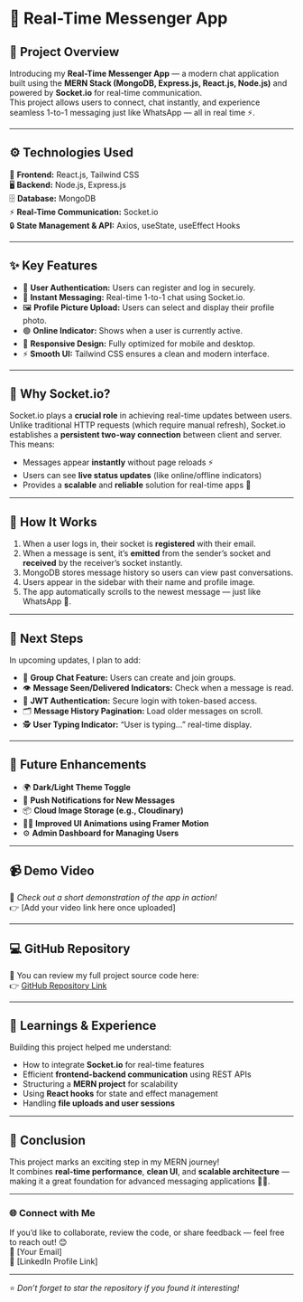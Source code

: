 # 💬 Real-Time Messenger App

## 🌟 Project Overview
Introducing my **Real-Time Messenger App** — a modern chat application built using the **MERN Stack (MongoDB, Express.js, React.js, Node.js)** and powered by **Socket.io** for real-time communication.  
This project allows users to connect, chat instantly, and experience seamless 1-to-1 messaging just like WhatsApp — all in real time ⚡.

---

## ⚙️ Technologies Used
🧠 **Frontend:** React.js, Tailwind CSS  
🖥️ **Backend:** Node.js, Express.js  
🗄️ **Database:** MongoDB  
⚡ **Real-Time Communication:** Socket.io  
🔒 **State Management & API:** Axios, useState, useEffect Hooks

---

## ✨ Key Features
- 👤 **User Authentication:** Users can register and log in securely.  
- 💬 **Instant Messaging:** Real-time 1-to-1 chat using Socket.io.  
- 🖼️ **Profile Picture Upload:** Users can select and display their profile photo.  
- 🟢 **Online Indicator:** Shows when a user is currently active.  
- 📱 **Responsive Design:** Fully optimized for mobile and desktop.  
- ⚡ **Smooth UI:** Tailwind CSS ensures a clean and modern interface.

---

## 🧩 Why Socket.io?
Socket.io plays a **crucial role** in achieving real-time updates between users.  
Unlike traditional HTTP requests (which require manual refresh), Socket.io establishes a **persistent two-way connection** between client and server.  
This means:
- Messages appear **instantly** without page reloads ⚡  
- Users can see **live status updates** (like online/offline indicators)  
- Provides a **scalable** and **reliable** solution for real-time apps 🚀  

---

## 🧠 How It Works
1. When a user logs in, their socket is **registered** with their email.  
2. When a message is sent, it’s **emitted** from the sender’s socket and **received** by the receiver’s socket instantly.  
3. MongoDB stores message history so users can view past conversations.  
4. Users appear in the sidebar with their name and profile image.  
5. The app automatically scrolls to the newest message — just like WhatsApp 📱.

---

## 🔮 Next Steps
In upcoming updates, I plan to add:
- 👥 **Group Chat Feature:** Users can create and join groups.  
- 👁️ **Message Seen/Delivered Indicators:** Check when a message is read.  
- 🔐 **JWT Authentication:** Secure login with token-based access.  
- 🗂️ **Message History Pagination:** Load older messages on scroll.  
- 🕵️ **User Typing Indicator:** “User is typing…” real-time display.

---

## 🚧 Future Enhancements
- 🌍 **Dark/Light Theme Toggle**  
- 🔔 **Push Notifications for New Messages**  
- 📦 **Cloud Image Storage (e.g., Cloudinary)**  
- 🧑‍💻 **Improved UI Animations using Framer Motion**  
- ⚙️ **Admin Dashboard for Managing Users**

---

## 📹 Demo Video
🎥 *Check out a short demonstration of the app in action!*  
👉 [Add your video link here once uploaded]

---

## 💻 GitHub Repository
🔗 You can review my full project source code here:  
👉 [GitHub Repository Link](https://github.com/your-username/your-repo-name)

---

## 🧠 Learnings & Experience
Building this project helped me understand:
- How to integrate **Socket.io** for real-time features  
- Efficient **frontend-backend communication** using REST APIs  
- Structuring a **MERN project** for scalability  
- Using **React hooks** for state and effect management  
- Handling **file uploads and user sessions**

---

## 🙌 Conclusion
This project marks an exciting step in my MERN journey!  
It combines **real-time performance**, **clean UI**, and **scalable architecture** — making it a great foundation for advanced messaging applications 💬✨.  

---

### 🌐 Connect with Me
If you’d like to collaborate, review the code, or share feedback — feel free to reach out! 😊  
📧 [Your Email]  
💼 [LinkedIn Profile Link]  

---

⭐ *Don’t forget to star the repository if you found it interesting!*  
